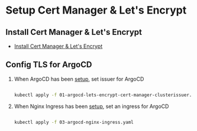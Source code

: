 # Setup Cert Manager & Let's Encrypt


## Install Cert Manager & Let's Encrypt
- [Install Cert Manager & Let's Encrypt](./script/01-lets-encrypt-cert-manager.sh)

## Config TLS for ArgoCD 
1. When ArgoCD has been [setup](../ArgoCD/ArgoCD-README.md), set issuer for ArgoCD
    ```sh
    
    kubectl apply -f 01-argocd-lets-encrypt-cert-manager-clusterissuer.yaml
    ```
1. When Nginx Ingress has been [setup](../Ingress/Ingress-README.md), set an ingress for ArgoCD
    ```sh

    kubectl apply -f 03-argocd-nginx-ingress.yaml
    ```

